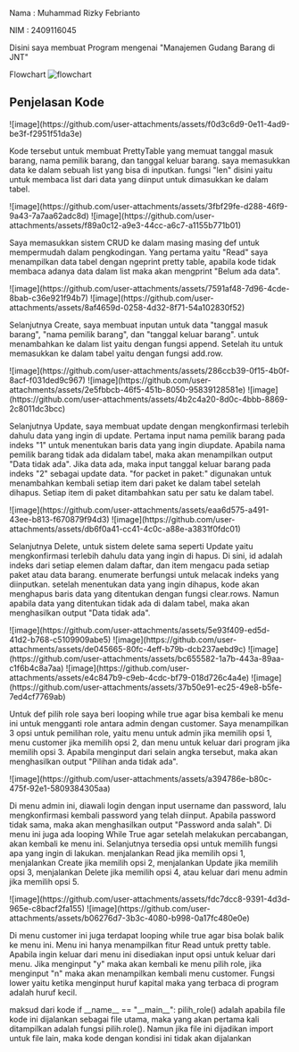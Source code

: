 <p>Nama : Muhammad Rizky Febrianto</p>
<p>NIM : 2409116045</p>
<p>Disini saya membuat Program mengenai "Manajemen Gudang Barang di JNT"</p>

Flowchart
![flowchart](https://github.com/user-attachments/assets/377c90b0-fd0e-4298-9e72-fcded47c8413)

<h2>Penjelasan Kode</h2>
![image](https://github.com/user-attachments/assets/f0d3c6d9-0e11-4ad9-be3f-f2951f51da3e)
<p>Kode tersebut untuk membuat PrettyTable yang memuat tanggal masuk barang, nama pemilik barang, dan tanggal keluar barang. saya memasukkan data ke dalam sebuah list yang bisa di inputkan. fungsi "len" disini yaitu untuk membaca list dari data yang diinput untuk dimasukkan ke dalam tabel.
</p>
![image](https://github.com/user-attachments/assets/3fbf29fe-d288-46f9-9a43-7a7aa62adc8d)
![image](https://github.com/user-attachments/assets/f89a0c12-a9e3-44cc-a6c7-a1155b771b01)
<p>
  Saya memasukkan sistem CRUD ke dalam masing masing def untuk mempermudah dalam pengkodingan. Yang pertama yaitu "Read" saya menampilkan data tabel dengan ngeprint pretty table, apabila kode tidak membaca adanya data dalam list maka akan mengprint "Belum ada data".
</p>
![image](https://github.com/user-attachments/assets/7591af48-7d96-4cde-8bab-c36e921f94b7)
![image](https://github.com/user-attachments/assets/8af4659d-0258-4d32-8f71-54a102830f52)
<p>
  Selanjutnya Create, saya membuat inputan untuk data "tanggal masuk barang", "nama pemilik barang", dan "tanggal keluar barang". untuk menambahkan ke dalam list yaitu dengan fungsi append. Setelah itu untuk memasukkan ke dalam tabel yaitu dengan fungsi add.row. 
</p>
![image](https://github.com/user-attachments/assets/286ccb39-0f15-4b0f-8acf-f031ded9c967)
![image](https://github.com/user-attachments/assets/2e5fbbcb-46f5-451b-8050-95839128581e)
![image](https://github.com/user-attachments/assets/4b2c4a20-8d0c-4bbb-8869-2c8011dc3bcc)
<p>
  Selanjutnya Update, saya membuat update dengan mengkonfirmasi terlebih dahulu data yang ingin di update. Pertama input nama pemilik barang pada indeks "1" untuk menentukan baris data yang ingin diupdate. Apabila nama pemilik barang tidak ada didalam tabel, maka akan menampilkan output "Data tidak ada". Jika data ada, maka input tanggal keluar barang pada indeks "2" sebagai update data. "for packet in paket:" digunakan untuk menambahkan kembali setiap item dari paket ke dalam tabel setelah dihapus. Setiap item di paket ditambahkan satu per satu ke dalam tabel. 
</p>
![image](https://github.com/user-attachments/assets/eaa6d575-a491-43ee-b813-f670879f94d3)
![image](https://github.com/user-attachments/assets/db6f0a41-cc41-4c0c-a88e-a3831f0fdc01)
<p>
  Selanjutnya Delete, untuk sistem delete sama seperti Update yaitu mengkonfirmasi terlebih dahulu data yang ingin di hapus. Di sini, id adalah indeks dari setiap elemen dalam daftar, dan item mengacu pada setiap paket atau data barang. enumerate berfungsi untuk melacak indeks yang diinputkan. setelah menentukan data yang ingin dihapus, kode akan menghapus baris data yang ditentukan dengan fungsi clear.rows. Namun apabila data yang ditentukan tidak ada di dalam tabel, maka akan menghasilkan output "Data tidak ada".
</p>
![image](https://github.com/user-attachments/assets/5e93f409-ed5d-41d2-b768-c5109909abe5)
![image](https://github.com/user-attachments/assets/de045665-80fc-4eff-b79b-dcb237aebd9c)
![image](https://github.com/user-attachments/assets/bc655582-1a7b-443a-89aa-c1f6b4c8a7aa)
![image](https://github.com/user-attachments/assets/e4c847b9-c9eb-4cdc-bf79-018d726c4a4e)
![image](https://github.com/user-attachments/assets/37b50e91-ec25-49e8-b5fe-7ed4cf7769ab)
<p>
  Untuk def pilih role saya beri looping while true agar bisa kembali ke menu ini untuk mengganti role antara admin dengan customer. Saya menampilkan 3 opsi untuk pemilihan role, yaitu menu untuk admin jika memilih opsi 1, menu customer jika memilih opsi 2, dan menu untuk keluar dari program jika memilih opsi 3. Apabila menginput dari selain angka tersebut, maka akan menghasilkan output "Pilihan anda tidak ada". 
</p>
![image](https://github.com/user-attachments/assets/a394786e-b80c-475f-92e1-5809384305aa)
<p>
  Di menu admin ini, diawali login dengan input username dan password, lalu mengkonfirmasi kembali password yang telah diinput. Apabila password tidak sama, maka akan menghasilkan output "Password anda salah". Di menu ini juga ada looping While True agar setelah melakukan percabangan, akan kembali ke menu ini. Selanjutnya tersedia opsi untuk memilih fungsi apa yang ingin di lakukan. menjalankan Read jika memilih opsi 1, menjalankan Create jika memilih opsi 2, menjalankan Update jika memilih opsi 3, menjalankan Delete jika memilih opsi 4, atau keluar dari menu admin jika memilih opsi 5. 
</p>
![image](https://github.com/user-attachments/assets/fdc7dcc8-9391-4d3d-965e-c8bacf2fa155)
![image](https://github.com/user-attachments/assets/b06276d7-3b3c-4080-b998-0a17fc480e0e)
<p>
  Di menu customer ini juga terdapat looping while true agar bisa bolak balik ke menu ini. Menu ini hanya menampilkan fitur Read untuk pretty table. Apabila ingin keluar dari menu ini disediakan input opsi untuk keluar dari menu. Jika menginput "y" maka akan kembali ke menu pilih role, jika menginput "n" maka akan menampilkan kembali menu customer. Fungsi lower yaitu ketika menginput huruf kapital maka yang terbaca di program adalah huruf kecil.
</p>
<p>
maksud dari kode
if __name__ == "__main__":
pilih_role()
adalah apabila file kode ini dijalankan sebagai file utama, maka yang akan pertama kali ditampilkan adalah fungsi pilih.role(). Namun jika file ini dijadikan import untuk file lain, maka kode dengan kondisi ini tidak akan dijalankan
</p>
